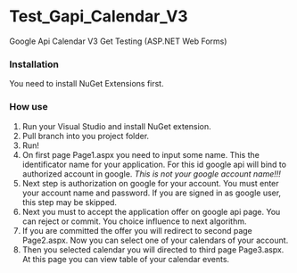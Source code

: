 Test_Gapi_Calendar_V3
=====================

Google Api Calendar V3 Get Testing (ASP.NET Web Forms)

### Installation

You need to install NuGet Extensions first.

### How use

1. Run your Visual Studio and install NuGet extension.
2. Pull branch into you project folder.
3. Run!
4. On first page Page1.aspx you need to input some name. This the identificator name for your application. For this id google api will bind to authorized account in google. *This is not your google account name!!!*
5. Next step is authorization on google for your account. You must enter your account name and password. If you are signed in as google user, this step may be skipped.
6. Next you must to accept the application offer on google api page. You can reject or commit. You choice influence to next algorithm.
7. If you are committed the offer you will redirect to second page Page2.aspx. Now you can select one of your calendars of your account.
8. Then you selected calendar you will directed to third page Page3.aspx. At this page you can view table of your calendar events.
